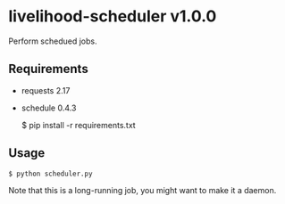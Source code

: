 # livelihood-scheduler v1.0.0
Perform schedued jobs.

## Requirements

* requests 2.17
* schedule 0.4.3

    $ pip install -r requirements.txt

## Usage

    $ python scheduler.py

Note that this is a long-running job, you might want to make it a daemon.
